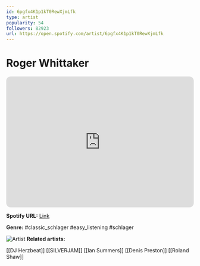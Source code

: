 ```yaml
---
id: 6pgfx4K1p1kT0RewXjmLfk
type: artist
popularity: 54
followers: 82923
url: https://open.spotify.com/artist/6pgfx4K1p1kT0RewXjmLfk
---
```

# Roger Whittaker

<iframe style="border-radius:12px" src="https://open.spotify.com/embed/artist/6pgfx4K1p1kT0RewXjmLfk" width="100%" height="352" frameBorder="0" allowfullscreen="" allow="autoplay; clipboard-write; encrypted-media; fullscreen; picture-in-picture" loading="lazy"></iframe>

**Spotify URL:** [Link](https://open.spotify.com/artist/6pgfx4K1p1kT0RewXjmLfk)

**Genre:**  #classic_schlager #easy_listening #schlager

![Artist](https://i.scdn.co/image/96c3dc48289d486bb562a61f2aa6fafcd6c4ce3f)
**Related artists:**

[[DJ Herzbeat]]
[[SILVERJAM]]
[[Ian Summers]]
[[Denis Preston]]
[[Roland Shaw]]
